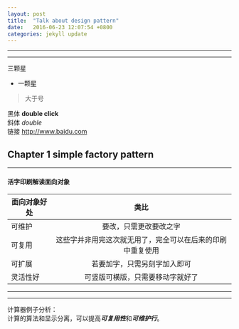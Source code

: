 ```yaml
---
layout: post
title:  "Talk about design pattern"
date:   2016-06-23 12:07:54 +0800
categories: jekyll update
---
```


***
***
三颗星
* 一颗星
> 大于号  

黑体 __double click__    
斜体 _double_  
链接 <http://www.baidu.com>

## Chapter 1 simple factory pattern

***
#### 活字印刷解读面向对象

|面向对象好处   |类比           |
| ------------- |:-------------:|
| 可维护  |要改，只需更改要改之字 |
| 可复用  |这些字并非用完这次就无用了，完全可以在后来的印刷中重复使用 |
| 可扩展  |若要加字，只需另刻字加入即可 |
| 灵活性好|可竖版可横版，只需要移动字就好了 |

***

---
计算器例子分析：  
计算的算法和显示分离，可以提高***可复用性***和***可维护行***。


